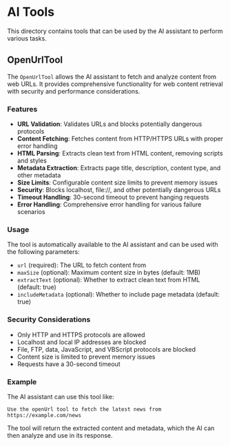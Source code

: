 # AI Tools

This directory contains tools that can be used by the AI assistant to perform various tasks.

## OpenUrlTool

The `OpenUrlTool` allows the AI assistant to fetch and analyze content from web URLs. It provides comprehensive functionality for web content retrieval with security and performance considerations.

### Features

- **URL Validation**: Validates URLs and blocks potentially dangerous protocols
- **Content Fetching**: Fetches content from HTTP/HTTPS URLs with proper error handling
- **HTML Parsing**: Extracts clean text from HTML content, removing scripts and styles
- **Metadata Extraction**: Extracts page title, description, content type, and other metadata
- **Size Limits**: Configurable content size limits to prevent memory issues
- **Security**: Blocks localhost, file://, and other potentially dangerous URLs
- **Timeout Handling**: 30-second timeout to prevent hanging requests
- **Error Handling**: Comprehensive error handling for various failure scenarios

### Usage

The tool is automatically available to the AI assistant and can be used with the following parameters:

- `url` (required): The URL to fetch content from
- `maxSize` (optional): Maximum content size in bytes (default: 1MB)
- `extractText` (optional): Whether to extract clean text from HTML (default: true)
- `includeMetadata` (optional): Whether to include page metadata (default: true)

### Security Considerations

- Only HTTP and HTTPS protocols are allowed
- Localhost and local IP addresses are blocked
- File, FTP, data, JavaScript, and VBScript protocols are blocked
- Content size is limited to prevent memory issues
- Requests have a 30-second timeout

### Example

The AI assistant can use this tool like:

```
Use the openUrl tool to fetch the latest news from https://example.com/news
```

The tool will return the extracted content and metadata, which the AI can then analyze and use in its response.
